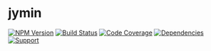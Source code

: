 # jymin


[![NPM Version](https://badge.fury.io/js/jymin.png)](http://badge.fury.io/js/jymin)
[![Build Status](https://travis-ci.org/zerious/jymin.png?branch=master)](https://travis-ci.org/zerious/jymin)
[![Code Coverage](https://coveralls.io/repos/zerious/jymin/badge.png?branch=master)](https://coveralls.io/r/zerious/jymin)
[![Dependencies](https://david-dm.org/zerious/jymin.png?theme=shields.io)](https://david-dm.org/zerious/jymin)
[![Support](http://img.shields.io/gittip/zerious.png)](https://www.gittip.com/zerious/)
